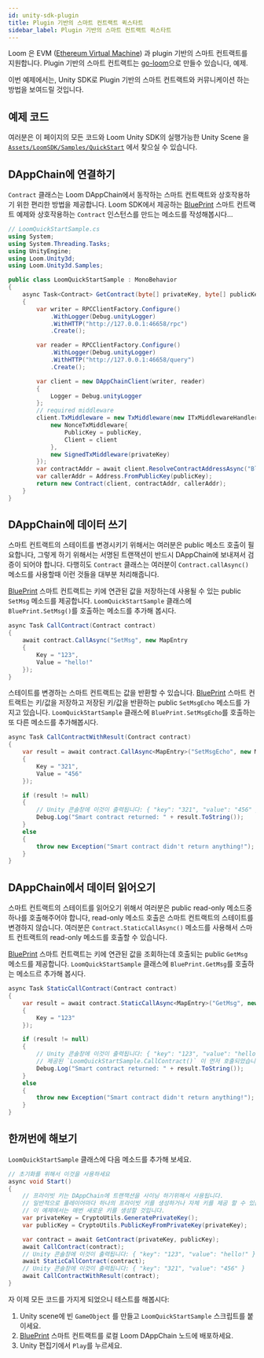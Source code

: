 ```yaml
---
id: unity-sdk-plugin
title: Plugin 기반의 스마트 컨트랙트 퀵스타트
sidebar_label: Plugin 기반의 스마트 컨트랙트 퀵스타트
---
```

Loom 은 EVM ([Ethereum Virtual Machine](evm.html)) 과 plugin 기반의 스마트 컨트랙트를 지원합니다. Plugin 기반의 스마트 컨트랙트는 [go-loom](https://github.com/loomnetwork/go-loom)으로 만들수 있습니다, 예제.

이번 예제에서는, Unity SDK로 Plugin 기반의 스마트 컨트랙트와 커뮤니케이션 하는 방법을 보여드릴 것입니다.

## 예제 코드

여러분은 이 페이지의 모든 코드와 Loom Unity SDK의 실행가능한 Unity Scene 을 [`Assets/LoomSDK/Samples/QuickStart`](https://github.com/loomnetwork/unity-sdk/tree/master/UnityProject/Assets/LoomSDK/Samples/QuickStart) 에서 찾으실 수 있습니다.

## DAppChain에 연결하기

`Contract` 클래스는 Loom DAppChain에서 동작하는 스마트 컨트랙트와 상호작용하기 위한 편리한 방법을 제공합니다. Loom SDK에서 제공하는 [BluePrint](https://github.com/loomnetwork/weave-blueprint/blob/master/src/blueprint.go) 스마트 컨트랙트 예제와 상호작용하는 `Contract` 인스턴스를 만드는 메소드를 작성해봅시다...

```csharp
// LoomQuickStartSample.cs
using System;
using System.Threading.Tasks;
using UnityEngine;
using Loom.Unity3d;
using Loom.Unity3d.Samples;

public class LoomQuickStartSample : MonoBehavior
{
    async Task<Contract> GetContract(byte[] privateKey, byte[] publicKey)
    {
        var writer = RPCClientFactory.Configure()
            .WithLogger(Debug.unityLogger)
            .WithHTTP("http://127.0.0.1:46658/rpc")
            .Create();

        var reader = RPCClientFactory.Configure()
            .WithLogger(Debug.unityLogger)
            .WithHTTP("http://127.0.0.1:46658/query")
            .Create();

        var client = new DAppChainClient(writer, reader)
        {
            Logger = Debug.unityLogger
        };
        // required middleware
        client.TxMiddleware = new TxMiddleware(new ITxMiddlewareHandler[]{
            new NonceTxMiddleware{
                PublicKey = publicKey,
                Client = client
            },
            new SignedTxMiddleware(privateKey)
        });
        var contractAddr = await client.ResolveContractAddressAsync("BluePrint");
        var callerAddr = Address.FromPublicKey(publicKey);
        return new Contract(client, contractAddr, callerAddr);
    }
}
```

## DAppChain에 데이터 쓰기

스마트 컨트랙트의 스테이트를 변경시키기 위해서는 여러분은 public 메소드 호출이 필요합니다, 그렇게 하기 위해서는 서명된 트랜잭션이 반드시 DAppChain에 보내져서 검증이 되어야 합니다. 다행히도 `Contract` 클래스는 여러분이 `Contract.callAsync()` 메소드를 사용할때 이런 것들을 대부분 처리해줍니다.

[BluePrint](https://github.com/loomnetwork/weave-blueprint/blob/master/src/blueprint.go) 스마트 컨트랙트는 키에 연관된 값을 저장하는데 사용될 수 있는 public `SetMsg` 메소드를 제공합니다. `LoomQuickStartSample` 클래스에 `BluePrint.SetMsg()`를 호출하는 메소드를 추가해 봅시다.

```csharp
async Task CallContract(Contract contract)
{
    await contract.CallAsync("SetMsg", new MapEntry
    {
        Key = "123",
        Value = "hello!"
    });
}
```

스테이트를 변경하는 스마트 컨트랙트는 값을 반환할 수 있습니다. [BluePrint](https://github.com/loomnetwork/weave-blueprint/blob/master/src/blueprint.go) 스마트 컨트랙트는 키/값을 저장하고 저장된 키/값을 반환하는 public `SetMsgEcho` 메소드를 가지고 있습니다. `LoomQuickStartSample` 클래스에 `BluePrint.SetMsgEcho`를 호출하는 또 다른 메소드를 추가해봅시다.

```csharp
async Task CallContractWithResult(Contract contract)
{
    var result = await contract.CallAsync<MapEntry>("SetMsgEcho", new MapEntry
    {
        Key = "321",
        Value = "456"
    });

    if (result != null)
    {
        // Unity 콘솔창에 이것이 출력됩니다: { "key": "321", "value": "456" }
        Debug.Log("Smart contract returned: " + result.ToString());
    }
    else
    {
        throw new Exception("Smart contract didn't return anything!");
    }
}
```

## DAppChain에서 데이터 읽어오기

스마트 컨트랙트의 스테이트를 읽어오기 위해서 여러분은 public read-only 메소드중 하나를 호출해주어야 합니다, read-only 메소드 호출은 스마트 컨트랙트의 스테이트를 변경하지 않습니다. 여러분은 `Contract.StaticCallAsync()` 메소드를 사용해서 스마트 컨트랙트의 read-only 메소드를 호출할 수 있습니다.

[BluePrint](https://github.com/loomnetwork/weave-blueprint/blob/master/src/blueprint.go) 스마트 컨트랙트는 키에 연관된 값을 조회하는데 호출되는 public `GetMsg` 메소드를 제공합니다. `LoomQuickStartSample` 클래스에 `BluePrint.GetMsg`를 호출하는 메소드르 추가해 봅시다.

```csharp
async Task StaticCallContract(Contract contract)
{
    var result = await contract.StaticCallAsync<MapEntry>("GetMsg", new MapEntry
    {
        Key = "123"
    });

    if (result != null)
    {
        // Unity 콘솔창에 이것이 출력됩니다: { "key": "123", "value": "hello!" }
        // 제공된 `LoomQuickStartSample.CallContract()` 이 먼저 호출되었습니다.
        Debug.Log("Smart contract returned: " + result.ToString());
    }
    else
    {
        throw new Exception("Smart contract didn't return anything!");
    }
}
```

## 한꺼번에 해보기

`LoomQuickStartSample` 클래스에 다음 메소드를 추가해 보세요.

```csharp
// 초기화를 위해서 이것을 사용하세요
async void Start()
{
    // 프라이빗 키는 DAppChain에 트랜잭션을 사이닝 하기위해서 사용됩니다.
    // 일반적으로 플레이어마다 하나의 프라이빗 키를 생성하거나 자체 키를 제공 할 수 있습니다.
    // 이 예제에서는 매번 새로운 키를 생성할 것입니다.
    var privateKey = CryptoUtils.GeneratePrivateKey();
    var publicKey = CryptoUtils.PublicKeyFromPrivateKey(privateKey);

    var contract = await GetContract(privateKey, publicKey);
    await CallContract(contract);
    // Unity 콘솔창에 이것이 출력됩니다: { "key": "123", "value": "hello!" }
    await StaticCallContract(contract);
    // Unity 콘솔창에 이것이 출력됩니다: { "key": "321", "value": "456" }
    await CallContractWithResult(contract);
}
```

자 이제 모든 코드를 가지게 되었으니 테스트를 해봅시다:

1. Unity scene에 빈 `GameObject` 를 만들고 `LoomQuickStartSample` 스크립트를 붙이세요.
2. [BluePrint](https://github.com/loomnetwork/weave-blueprint/blob/master/src/blueprint.go) 스마트 컨트랙트를 로컬 Loom DAppChain 노드에 배포하세요.
3. Unity 편집기에서 `Play`를 누르세요.